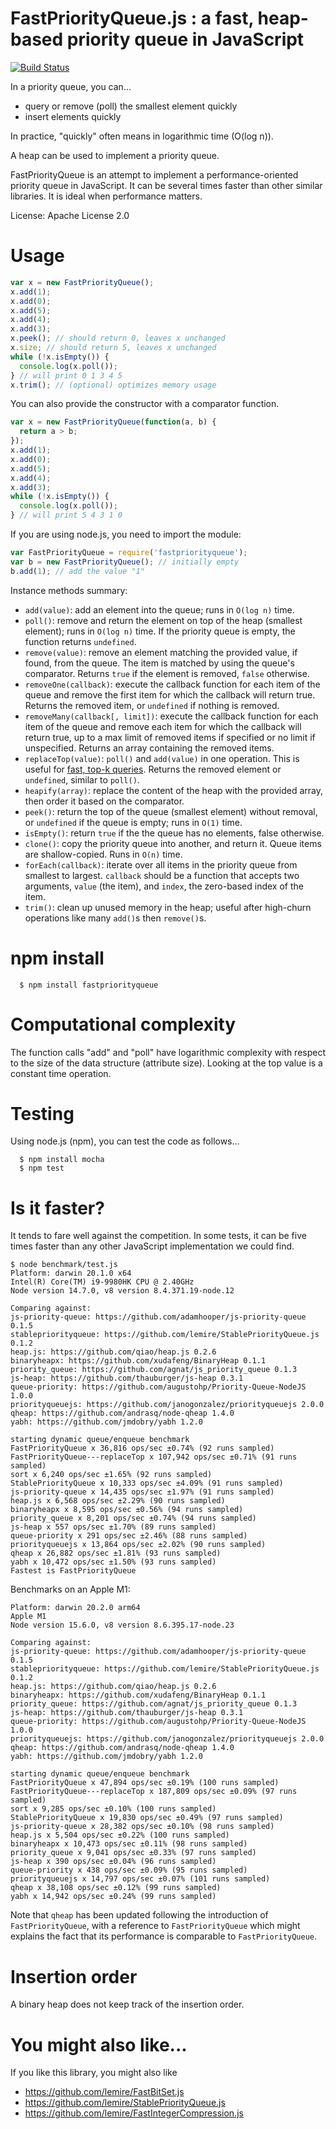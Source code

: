 # FastPriorityQueue.js : a fast, heap-based priority queue in JavaScript

[![Build Status](https://travis-ci.org/lemire/FastPriorityQueue.js.png)](https://travis-ci.org/lemire/FastPriorityQueue.js)

In a priority queue, you can...

* query or remove (poll) the smallest element quickly
* insert elements quickly

In practice, "quickly" often means in logarithmic time (O(log n)).

A heap can be used to implement a priority queue.

FastPriorityQueue is an attempt to implement a performance-oriented priority queue
in JavaScript. It can be several times faster than other similar libraries.
It is ideal when performance matters.

License: Apache License 2.0

# Usage

```javascript
var x = new FastPriorityQueue();
x.add(1);
x.add(0);
x.add(5);
x.add(4);
x.add(3);
x.peek(); // should return 0, leaves x unchanged
x.size; // should return 5, leaves x unchanged
while (!x.isEmpty()) {
  console.log(x.poll());
} // will print 0 1 3 4 5
x.trim(); // (optional) optimizes memory usage
```

You can also provide the constructor with a comparator function.

```javascript
var x = new FastPriorityQueue(function(a, b) {
  return a > b;
});
x.add(1);
x.add(0);
x.add(5);
x.add(4);
x.add(3);
while (!x.isEmpty()) {
  console.log(x.poll());
} // will print 5 4 3 1 0
```

If you are using node.js, you need to import the module:

```javascript
var FastPriorityQueue = require('fastpriorityqueue');
var b = new FastPriorityQueue(); // initially empty
b.add(1); // add the value "1"
```

Instance methods summary:

* `add(value)`: add an element into the queue; runs in `O(log n)` time.
* `poll()`: remove and return the element on top of the heap (smallest element); runs in `O(log n)` time. If the priority queue is empty, the function returns `undefined`.
* `remove(value)`: remove an element matching the provided value, if found, from the queue. The item is matched by using the queue's comparator. Returns `true` if the element is removed, `false` otherwise.
* `removeOne(callback)`: execute the callback function for each item of the queue and remove the first item for which the callback will return true. Returns the removed item, or `undefined` if nothing is removed.
* `removeMany(callback[, limit])`: execute the callback function for each item of the queue and remove each item for which the callback will return true, up to a max limit of removed items if specified or no limit if unspecified. Returns an array containing the removed items.
* `replaceTop(value)`: `poll()` and `add(value)` in one operation. This is useful for [fast, top-k queries](http://lemire.me/blog/2017/06/21/top-speed-for-top-k-queries/). Returns the removed element or `undefined`, similar to `poll()`.
* `heapify(array)`: replace the content of the heap with the provided array, then order it based on the comparator.
* `peek()`: return the top of the queue (smallest element) without removal, or `undefined` if the queue is empty; runs in `O(1)` time.
* `isEmpty()`: return `true` if the the queue has no elements, false otherwise.
* `clone()`: copy the priority queue into another, and return it. Queue items are shallow-copied. Runs in `O(n)` time.
* `forEach(callback)`: iterate over all items in the priority queue from smallest to largest. `callback` should be a function that accepts two arguments, `value` (the item), and `index`, the zero-based index of the item.
* `trim()`: clean up unused memory in the heap; useful after high-churn operations like many `add()`s then `remove()`s.

# npm install

      $ npm install fastpriorityqueue

# Computational complexity

The function calls "add" and "poll" have logarithmic complexity with respect
to the size of the data structure (attribute size). Looking at the top value
is a constant time operation.

# Testing

Using node.js (npm), you can test the code as follows...

      $ npm install mocha
      $ npm test

# Is it faster?

It tends to fare well against the competition.
In some tests, it can be five times faster than any other
JavaScript implementation we could find.

```
$ node benchmark/test.js
Platform: darwin 20.1.0 x64
Intel(R) Core(TM) i9-9980HK CPU @ 2.40GHz
Node version 14.7.0, v8 version 8.4.371.19-node.12

Comparing against:
js-priority-queue: https://github.com/adamhooper/js-priority-queue 0.1.5
stablepriorityqueue: https://github.com/lemire/StablePriorityQueue.js 0.1.2
heap.js: https://github.com/qiao/heap.js 0.2.6
binaryheapx: https://github.com/xudafeng/BinaryHeap 0.1.1
priority_queue: https://github.com/agnat/js_priority_queue 0.1.3
js-heap: https://github.com/thauburger/js-heap 0.3.1
queue-priority: https://github.com/augustohp/Priority-Queue-NodeJS 1.0.0
priorityqueuejs: https://github.com/janogonzalez/priorityqueuejs 2.0.0
qheap: https://github.com/andrasq/node-qheap 1.4.0
yabh: https://github.com/jmdobry/yabh 1.2.0

starting dynamic queue/enqueue benchmark
FastPriorityQueue x 36,816 ops/sec ±0.74% (92 runs sampled)
FastPriorityQueue---replaceTop x 107,942 ops/sec ±0.71% (91 runs sampled)
sort x 6,240 ops/sec ±1.65% (92 runs sampled)
StablePriorityQueue x 10,333 ops/sec ±4.09% (91 runs sampled)
js-priority-queue x 14,435 ops/sec ±1.97% (91 runs sampled)
heap.js x 6,568 ops/sec ±2.29% (90 runs sampled)
binaryheapx x 8,595 ops/sec ±0.56% (94 runs sampled)
priority_queue x 8,201 ops/sec ±0.74% (94 runs sampled)
js-heap x 557 ops/sec ±1.70% (89 runs sampled)
queue-priority x 291 ops/sec ±2.46% (88 runs sampled)
priorityqueuejs x 13,864 ops/sec ±2.02% (90 runs sampled)
qheap x 26,882 ops/sec ±1.81% (93 runs sampled)
yabh x 10,472 ops/sec ±1.50% (93 runs sampled)
Fastest is FastPriorityQueue
```

Benchmarks on an Apple M1:
```
Platform: darwin 20.2.0 arm64
Apple M1
Node version 15.6.0, v8 version 8.6.395.17-node.23

Comparing against:
js-priority-queue: https://github.com/adamhooper/js-priority-queue 0.1.5
stablepriorityqueue: https://github.com/lemire/StablePriorityQueue.js 0.1.2
heap.js: https://github.com/qiao/heap.js 0.2.6
binaryheapx: https://github.com/xudafeng/BinaryHeap 0.1.1
priority_queue: https://github.com/agnat/js_priority_queue 0.1.3
js-heap: https://github.com/thauburger/js-heap 0.3.1
queue-priority: https://github.com/augustohp/Priority-Queue-NodeJS 1.0.0
priorityqueuejs: https://github.com/janogonzalez/priorityqueuejs 2.0.0
qheap: https://github.com/andrasq/node-qheap 1.4.0
yabh: https://github.com/jmdobry/yabh 1.2.0

starting dynamic queue/enqueue benchmark
FastPriorityQueue x 47,894 ops/sec ±0.19% (100 runs sampled)
FastPriorityQueue---replaceTop x 187,809 ops/sec ±0.09% (97 runs sampled)
sort x 9,285 ops/sec ±0.10% (100 runs sampled)
StablePriorityQueue x 19,830 ops/sec ±0.49% (97 runs sampled)
js-priority-queue x 28,382 ops/sec ±0.10% (98 runs sampled)
heap.js x 5,504 ops/sec ±0.22% (100 runs sampled)
binaryheapx x 10,473 ops/sec ±0.11% (98 runs sampled)
priority_queue x 9,041 ops/sec ±0.33% (97 runs sampled)
js-heap x 390 ops/sec ±0.04% (96 runs sampled)
queue-priority x 438 ops/sec ±0.09% (95 runs sampled)
priorityqueuejs x 14,797 ops/sec ±0.07% (101 runs sampled)
qheap x 38,108 ops/sec ±0.12% (99 runs sampled)
yabh x 14,942 ops/sec ±0.24% (99 runs sampled)
```

Note that `qheap` has been updated following the introduction of `FastPriorityQueue`, with a reference to `FastPriorityQueue` which might explains the fact that its performance is comparable to `FastPriorityQueue`.

# Insertion order

A binary heap does not keep track of the insertion order.

# You might also like...

If you like this library, you might also like

* https://github.com/lemire/FastBitSet.js
* https://github.com/lemire/StablePriorityQueue.js
* https://github.com/lemire/FastIntegerCompression.js
